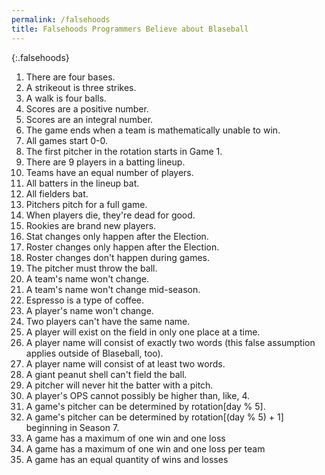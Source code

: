 ```yaml
---
permalink: /falsehoods
title: Falsehoods Programmers Believe about Blaseball
---
```

{:.falsehoods}
1. There are four bases.
2. A strikeout is three strikes.
3. A walk is four balls.
4. Scores are a positive number.
5. Scores are an integral number.
6. The game ends when a team is mathematically unable to win.
7. All games start 0-0.
8. The first pitcher in the rotation starts in Game 1.
9. There are 9 players in a batting lineup.
10. Teams have an equal number of players.
11. All batters in the lineup bat.
12. All fielders bat.
13. Pitchers pitch for a full game.
14. When players die, they're dead for good.
15. Rookies are brand new players.
16. Stat changes only happen after the Election.
17. Roster changes only happen after the Election.
18. Roster changes don't happen during games.
19. The pitcher must throw the ball.
20. A team's name won't change.
21. A team's name won't change mid-season.
22. Espresso is a type of coffee.
23. A player's name won't change.
24. Two players can't have the same name.
25. A player will exist on the field in only one place at a time.
26. A player name will consist of exactly two words (this false assumption applies outside of Blaseball, too).
27. A player name will consist of at least two words.
28. A giant peanut shell can't field the ball.
29. A pitcher will never hit the batter with a pitch.
30. A player's OPS cannot possibly be higher than, like, 4.
31. A game's pitcher can be determined by rotation[day % 5].
32. A game's pitcher can be determined by rotation[(day % 5) + 1] beginning in Season 7.
33. A game has a maximum of one win and one loss
34. A game has a maximum of one win and one loss per team
35. A game has an equal quantity of wins and losses